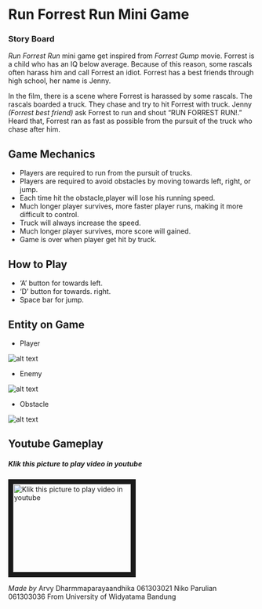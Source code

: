 # Run Forrest Run Mini Game

### **Story Board**

_Run Forrest Run_ mini game get inspired from _Forrest Gump_ movie. Forrest is a child who has an IQ below average. Because of this reason, some rascals often harass him and call Forrest an idiot. Forrest has a best friends through high school, her name is Jenny. 

In the film, there is a scene where Forrest is harassed by some rascals. The rascals boarded a truck. They chase and try to hit Forrest with truck. Jenny _(Forrest best friend)_ ask Forrest to run and shout “RUN FORREST RUN!.” Heard that, Forrest ran as fast as possible from the pursuit of the truck who chase after him.

## Game Mechanics

* Players are required to run from the pursuit of trucks.
*	Players are required to avoid obstacles by moving towards left, right, or jump.
*	Each time hit the obstacle,player will lose his running speed.
*	Much longer player survives, more faster player runs, making it more difficult to control.
*	Truck will always increase the speed.
*	Much longer player survives, more score will gained.
*	Game is over when player get hit by truck.

## How to Play

*	‘A’ button for towards left.
*	‘D’ button for towards. right.
*	Space bar for jump.

## Entity on Game
* Player

![alt text](https://github.com/nikoparulian/Run-Forrest-Run-mini-game/blob/master/Player.jpeg "Logo Title Text 1")

* Enemy

![alt text](https://github.com/nikoparulian/Run-Forrest-Run-mini-game/blob/master/Enemy.jpeg "Logo Title Text 1")

* Obstacle

![alt text](https://github.com/nikoparulian/Run-Forrest-Run-mini-game/blob/master/Obstacle.jpeg "Logo Title Text 1")

## Youtube Gameplay

##### Klik this picture to play video in youtube
<a href="https://www.youtube.com/watch?v=6igON5tyQRM
" target="https://www.youtube.com/watch?v=6igON5tyQRM"><img src="https://github.com/nikoparulian/Run-Forrest-Run-mini-game/blob/master/Satria%20Bajahitam.jpeg" 
alt="Klik this picture to play video in youtube" width="240" height="180" border="10" /></a>


_Made by_
Arvy Dharmmaparayaandhika 061303021
Niko Parulian 061303036
From University of Widyatama Bandung

